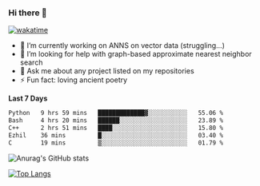### Hi there 👋

[![wakatime](https://wakatime.com/badge/user/8906da98-c623-4aff-ac00-99cb42e09b38.svg)](https://wakatime.com/@8906da98-c623-4aff-ac00-99cb42e09b38)

- 🔭 I’m currently working on ANNS on vector data (struggling...)
- 🤔 I’m looking for help with graph-based approximate nearest neighbor search
- 💬 Ask me about any project listed on my repositories
- ⚡ Fun fact: loving ancient poetry


**Last 7 Days**
<!--START_SECTION:waka-->

```txt
Python   9 hrs 59 mins   █████████████▓░░░░░░░░░░░   55.06 %
Bash     4 hrs 20 mins   ██████░░░░░░░░░░░░░░░░░░░   23.89 %
C++      2 hrs 51 mins   ████░░░░░░░░░░░░░░░░░░░░░   15.80 %
Ezhil    36 mins         █░░░░░░░░░░░░░░░░░░░░░░░░   03.40 %
C        19 mins         ▒░░░░░░░░░░░░░░░░░░░░░░░░   01.79 %
```

<!--END_SECTION:waka-->

![Anurag's GitHub stats](https://github-readme-stats.vercel.app/api?username=matchyc&count_private=true&show_icons=true&theme=vue)

[![Top Langs](https://github-readme-stats.vercel.app/api/top-langs/?username=matchyc&langs_count=4&&hide=perl,raku,html,javascript,shell,roff,prolog)](https://github.com/anuraghazra/github-readme-stats)
